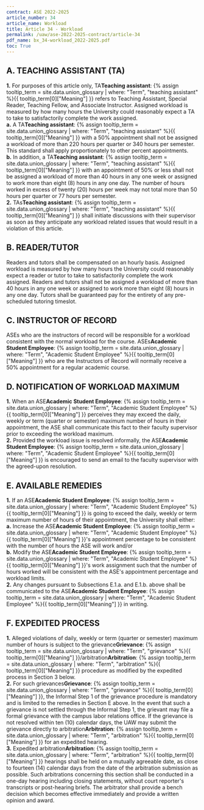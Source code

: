 ```yaml
---
contract: ASE 2022-2025
article_number: 34
article_name: Workload 
title: Article 34 - Workload 
permalink: /uaw/ase-2022-2025-contract/article-34
pdf_name: bx_34-workload_2022-2025.pdf
toc: True
---
```



## A. TEACHING ASSISTANT (TA)

<div class="lvl2"><b>1.</b> For purposes of this article only, <span class="tooltip">TA<span class="tooltip-text"><b>Teaching assistant</b>: {% assign tooltip_term = site.data.union_glossary | where: "Term", "teaching assistant" %}{{ tooltip_term[0]["Meaning"] }}</span></span> refers to Teaching Assistant, Special Reader, Teaching Fellow, and Associate Instructor. Assigned workload is measured by how many hours the University could reasonably expect a TA to take to satisfactorily complete the work assigned.</div>
<div class="lvl3"><b>a.</b> A <span class="tooltip">TA<span class="tooltip-text"><b>Teaching assistant</b>: {% assign tooltip_term = site.data.union_glossary | where: "Term", "teaching assistant" %}{{ tooltip_term[0]["Meaning"] }}</span></span> with a 50% appointment shall not be assigned a workload of more than 220 hours per quarter or 340 hours per semester. This standard shall apply proportionately to other percent appointments.</div>
<div class="lvl3"><b>b.</b> In addition, a <span class="tooltip">TA<span class="tooltip-text"><b>Teaching assistant</b>: {% assign tooltip_term = site.data.union_glossary | where: "Term", "teaching assistant" %}{{ tooltip_term[0]["Meaning"] }}</span></span> with an appointment of 50% or less shall not be assigned a workload of more than 40 hours in any one week or assigned to work more than eight (8) hours in any one day. The number of hours worked in excess of twenty (20) hours per week may not total more than 50 hours per quarter or 77 hours per semester.</div>
<div class="lvl2"><b>2.</b> <span class="tooltip">TAs<span class="tooltip-text"><b>Teaching assistant</b>: {% assign tooltip_term = site.data.union_glossary | where: "Term", "teaching assistant" %}{{ tooltip_term[0]["Meaning"] }}</span></span> shall initiate discussions with their supervisor as soon as they anticipate any workload related issues that would result in a violation of this article.</div>

## B. READER/TUTOR

Readers and tutors shall be compensated on an hourly basis. Assigned workload is measured by how many hours the University could reasonably expect a reader or tutor to take to satisfactorily complete the work assigned. Readers and tutors shall not be assigned a workload of more than 40 hours in any one week or assigned to work more than eight (8) hours in any one day. Tutors shall be guaranteed pay for the entirety of any pre-scheduled tutoring timeslot.

## C. INSTRUCTOR OF RECORD

ASEs who are the instructors of record will be responsible for a workload consistent with the normal workload for the course. <span class="tooltip">ASEs<span class="tooltip-text"><b>Academic Student Employee</b>: {% assign tooltip_term = site.data.union_glossary | where: "Term", "Academic Student Employee" %}{{ tooltip_term[0]["Meaning"] }}</span></span> who are the Instructors of Record will normally receive a 50% appointment for a regular academic course.

## D. NOTIFICATION OF WORKLOAD MAXIMUM

<div class="lvl2"><b>1.</b> When an <span class="tooltip">ASE<span class="tooltip-text"><b>Academic Student Employee</b>: {% assign tooltip_term = site.data.union_glossary | where: "Term", "Academic Student Employee" %}{{ tooltip_term[0]["Meaning"] }}</span></span> perceives they may exceed the daily, weekly or term (quarter or semester) maximum number of hours in their appointment, the ASE shall communicate this fact to their faculty supervisor prior to exceeding the workload maximum.</div>
<div class="lvl2"><b>2.</b> Provided the workload issue is resolved informally, the <span class="tooltip">ASE<span class="tooltip-text"><b>Academic Student Employee</b>: {% assign tooltip_term = site.data.union_glossary | where: "Term", "Academic Student Employee" %}{{ tooltip_term[0]["Meaning"] }}</span></span> is encouraged to send an email to the faculty supervisor with the agreed-upon resolution.</div>

## E. AVAILABLE REMEDIES

<div class="lvl2"><b>1.</b> If an <span class="tooltip">ASE<span class="tooltip-text"><b>Academic Student Employee</b>: {% assign tooltip_term = site.data.union_glossary | where: "Term", "Academic Student Employee" %}{{ tooltip_term[0]["Meaning"] }}</span></span> is going to exceed the daily, weekly or term maximum number of hours of their appointment, the University shall either:</div>
<div class="lvl3"><b>a.</b> Increase the <span class="tooltip">ASE<span class="tooltip-text"><b>Academic Student Employee</b>: {% assign tooltip_term = site.data.union_glossary | where: "Term", "Academic Student Employee" %}{{ tooltip_term[0]["Meaning"] }}</span></span>'s appointment percentage to be consistent with the number of hours the ASE will work and/or</div>
<div class="lvl3"><b>b.</b> Modify the <span class="tooltip">ASE<span class="tooltip-text"><b>Academic Student Employee</b>: {% assign tooltip_term = site.data.union_glossary | where: "Term", "Academic Student Employee" %}{{ tooltip_term[0]["Meaning"] }}</span></span>'s work assignment such that the number of hours worked will be consistent with the ASE's appointment percentage and workload limits.</div>
<div class="lvl2"><b>2.</b> Any changes pursuant to Subsections E.1.a. and E.1.b. above shall be communicated to the <span class="tooltip">ASE<span class="tooltip-text"><b>Academic Student Employee</b>: {% assign tooltip_term = site.data.union_glossary | where: "Term", "Academic Student Employee" %}{{ tooltip_term[0]["Meaning"] }}</span></span> in writing.</div>

## F. EXPEDITED PROCESS

<div class="lvl2"><b>1.</b> Alleged violations of daily, weekly or term (quarter or semester) maximum number of hours is subject to the <span class="tooltip">grievance<span class="tooltip-text"><b>Grievance</b>: {% assign tooltip_term = site.data.union_glossary | where: "Term", "grievance" %}{{ tooltip_term[0]["Meaning"] }}</span></span>/<span class="tooltip">arbitration<span class="tooltip-text"><b>Arbitration</b>: {% assign tooltip_term = site.data.union_glossary | where: "Term", "arbitration" %}{{ tooltip_term[0]["Meaning"] }}</span></span> procedure as modified by the expedited process in Section 3 below.</div>
<div class="lvl2"><b>2.</b> For such <span class="tooltip">grievances<span class="tooltip-text"><b>Grievance</b>: {% assign tooltip_term = site.data.union_glossary | where: "Term", "grievance" %}{{ tooltip_term[0]["Meaning"] }}</span></span>, the Informal Step 1 of the grievance procedure is mandatory and is limited to the remedies in Section E above. In the event that such a grievance is not settled through the Informal Step 1, the grievant may file a formal grievance with the campus labor relations office. If the grievance is not resolved within ten (10) calendar days, the UAW may submit the grievance directly to <span class="tooltip">arbitration<span class="tooltip-text"><b>Arbitration</b>: {% assign tooltip_term = site.data.union_glossary | where: "Term", "arbitration" %}{{ tooltip_term[0]["Meaning"] }}</span></span> for an expedited hearing.</div>
<div class="lvl2"><b>3.</b> Expedited <span class="tooltip">arbitration<span class="tooltip-text"><b>Arbitration</b>: {% assign tooltip_term = site.data.union_glossary | where: "Term", "arbitration" %}{{ tooltip_term[0]["Meaning"] }}</span></span> hearings shall be held on a mutually agreeable date, as close to fourteen (14) calendar days from the date of the arbitration submission as possible. Such arbitrations concerning this section shall be conducted in a one-day hearing including closing statements, without court reporter's transcripts or post-hearing briefs. The arbitrator shall provide a bench decision which becomes effective immediately and provide a written opinion and award.</div>
